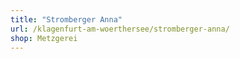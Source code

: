 ```yaml
---
title: "Stromberger Anna"
url: /klagenfurt-am-woerthersee/stromberger-anna/
shop: Metzgerei
---
```

